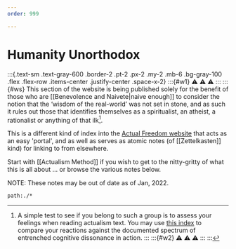 ```yaml
---
order: 999

---
```


# Humanity Unorthodox

:::{.text-sm .text-gray-600 .border-2 .pt-2 .px-2 .my-2 .mb-6 .bg-gray-100 .flex .flex-row .items-center .justify-center .space-x-2}
:::{#w1}
⚠️
⚠️
⚠️
:::
:::{#ws}
This section of the website is being published solely for the benefit of those who are [[Benevolence and Naivete|naive enough]] to consider the notion that the ‘wisdom of the real-world’ was not set in stone, and as such it rules out those that identifies themselves as a spiritualist, an atheist, a rationalist or anything of that ilk[^ex].

[^ex]: A simple test to see if you belong to such a group is to assess your feelings when reading actualism text. You may use [this index](http://actualfreedom.com.au/sundry/commonobjections/croindex.htm) to compare your reactions against the documented spectrum of entrenched cognitive dissonance in action.
:::
:::{#w2}
⚠️
⚠️
⚠️
:::
:::

This is a different kind of index into the [Actual Freedom website][AFTweb] that acts as an easy 'portal', and as well as serves as atomic notes (of [[Zettelkasten]] kind) for linking to from elsewhere.

Start with [[Actualism Method]] if you wish to get to the nitty-gritty of what this is all about ... or browse the various notes below.

NOTE: These notes may be out of date as of Jan, 2022.

```query
path:./*
```

[AFTweb]: http://actualfreedom.com.au/
